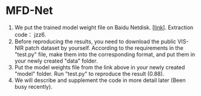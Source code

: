 # MFD-Net

1. We put the trained model weight file on Baidu Netdisk. [[link](https://pan.baidu.com/s/1pwZ1xs6iRkvqpW43uLRC-w)]. Extraction code： jzz6.
2. Before reproducing the results, you need to download the public VIS-NIR patch dataset by yourself. According to the requirements in the "test.py" file, make them into the corresponding format, and put them in your newly created "data" folder.  
3. Put the model weights file from the link above in your newly created "model" folder. Run "test.py" to reproduce the result (0.88).  
4. We will describe and supplement the code in more detail later (Been busy recently).   






